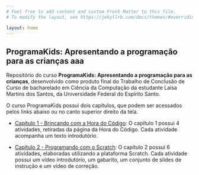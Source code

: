 ```yaml
---
# Feel free to add content and custom Front Matter to this file.
# To modify the layout, see https://jekyllrb.com/docs/themes/#overriding-theme-defaults

layout: home
---
```

## ProgramaKids: Apresentando a programação para as crianças aaa
Repositório do curso **ProgramaKids: Apresentando a programação para as crianças**, desenvolvido como produto final do Trabalho de Conclusão de Curso de bacharelado em Ciência da Computação da estudante Laisa Martins dos Santos, da Universidade Federal do Espírito Santo.

O curso ProgramaKids possui dois capítulos, que podem ser acessados pelos links abaixo ou no canto superior direito da tela. 

- [Capítulo 1 - Brincando com a Hora do Código](http://127.0.0.1:4000/programakids/capituloum/):
    O capítulo 1 possui 4 atividades, retiradas da página da Hora do Código. Cada atividade acompanha um texto introdutório.
    
- [Capítulo 2 - Programando com o Scratch](https://laisamartins.github.io/programakids/capitulodois/): 
    O capítulo 2 possui 6 atividades, elaboradas utilizando a plataforma Scratch. Cada atividade possui um vídeo introdutório, um gabarito, um conjunto de slides de instrução e um vídeo de correção.
